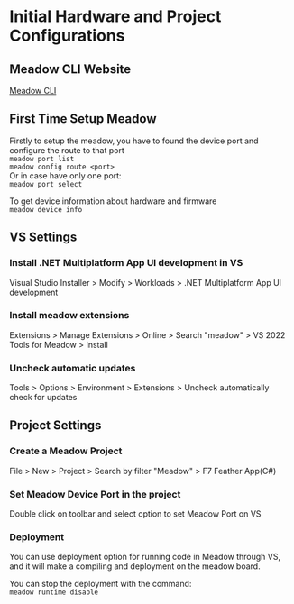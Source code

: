 # Initial Hardware and Project Configurations

## Meadow CLI Website  
[Meadow CLI](https://developer.wildernesslabs.co/Meadow/Meadow_Basics/Meadow_CLI/)

## First Time Setup Meadow
Firstly to setup the meadow, you have to found the device port and configure the route to that port  
`meadow port list`  
`meadow config route <port>`  
Or in case have only one port:  
`meadow port select`

To get device information about hardware and firmware  
`meadow device info`

## VS Settings

### Install .NET Multiplatform App UI development in VS  
Visual Studio Installer > Modify > Workloads >  .NET Multiplatform App UI development

### Install meadow extensions  
Extensions > Manage Extensions > Online > Search "meadow" > VS 2022 Tools for Meadow > Install

### Uncheck automatic updates  
Tools > Options > Environment > Extensions > Uncheck automatically check for updates

## Project Settings

### Create a Meadow Project  
File > New > Project > Search by filter "Meadow" > F7 Feather App(C#)

### Set Meadow Device Port in the project
Double click on toolbar and select option to set Meadow Port on VS

### Deployment
You can use deployment option for running code in Meadow through VS, and it will make a compiling and deployment on the meadow board. 

You can stop the deployment with the command:  
`meadow runtime disable`
